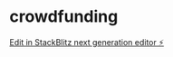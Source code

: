 # crowdfunding

[Edit in StackBlitz next generation editor ⚡️](https://stackblitz.com/~/github.com/Emmanuel-Katwebaze/crowdfunding)
